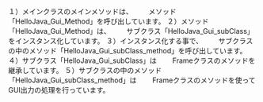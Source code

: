 １）メインクラスのメインメソッドは、
　　メソッド「HelloJava_Gui_Method」を呼び出しています。
２）メソッド「HelloJava_Gui_Method」は、
　　サブクラス「HelloJava_Gui_subClass」をインスタンス化しています。
３）インスタンス化する事で、
　　サブクラスの中のメソッド「HelloJava_Gui_subClass_method」を呼び出しています。
４）サブクラス「HelloJava_Gui_subClass」は
　　Frameクラスのメソッドを継承しています。
５）サブクラスの中のメソッド「HelloJava_Gui_subClass_method」は
　　Frameクラスのメソッドを使ってGUI出力の処理を行っています。